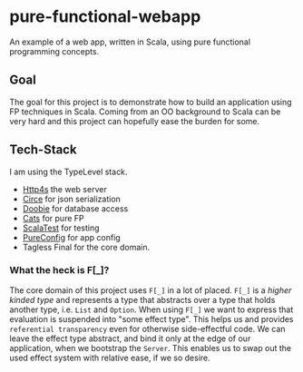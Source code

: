 # pure-functional-webapp
An example of a web app, written in Scala, using pure functional programming concepts.

## Goal
The goal for this project is to demonstrate how to build an application using FP techniques in Scala.
Coming from an OO background to Scala can be very hard and this project can hopefully ease the burden for some.

## Tech-Stack
I am using the TypeLevel stack.

- [Http4s](http://http4s.org/) the web server
- [Circe](https://circe.github.io/circe/) for json serialization
- [Doobie](https://github.com/tpolecat/doobie) for database access
- [Cats](https://typelevel.org/cats/) for pure FP
- [ScalaTest](https://www.scalatest.org/) for testing
- [PureConfig](https://pureconfig.github.io/docs/) for app config
- Tagless Final for the core domain.

### What the heck is F[_]?
The core domain of this project uses `F[_]` in a lot of placed. `F[_]` is a _higher kinded type_ and represents a type that abstracts over a type that holds another type, i.e. `List` and `Option`.
When using `F[_]` we want to express that evaluation is suspended into "some effect type". This helps us and provides `referential transparency` even for otherwise side-effectful code.
We can leave the effect type abstract, and bind it only at the edge of our application, when we bootstrap the `Server`.
This enables us to swap out the used effect system with relative ease, if we so desire.